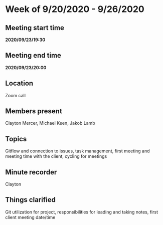 # Week of 9/20/2020 - 9/26/2020

## Meeting start time
**2020/09/23/19:30**

## Meeting end time
**2020/09/23/20:00**

## Location
Zoom call

## Members present
Clayton Mercer, Michael Keen, Jakob Lamb

## Topics
Gitflow and connection to issues, task management, first meeting and meeting time with the client, cycling for meetings

## Minute recorder
Clayton

## Things clarified
Git utilization for project, responsibilities for leading and taking notes, first client meeting date/time
